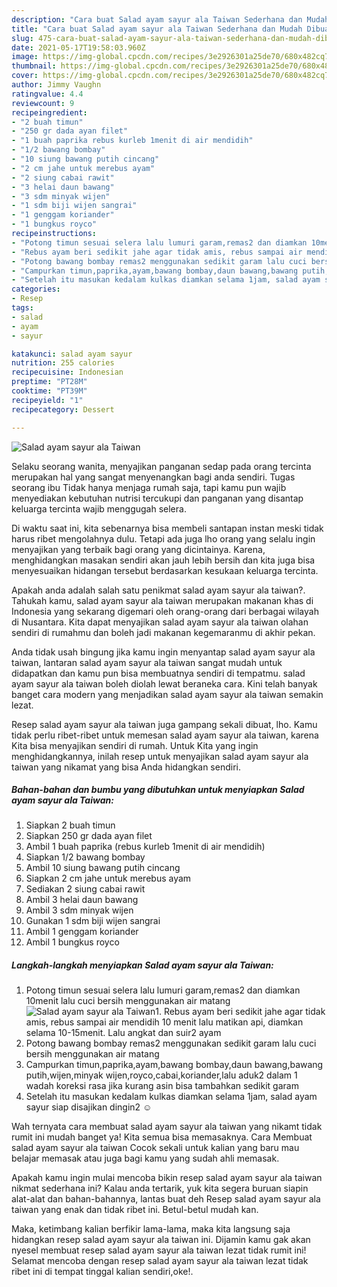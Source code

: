```yaml
---
description: "Cara buat Salad ayam sayur ala Taiwan Sederhana dan Mudah Dibuat"
title: "Cara buat Salad ayam sayur ala Taiwan Sederhana dan Mudah Dibuat"
slug: 475-cara-buat-salad-ayam-sayur-ala-taiwan-sederhana-dan-mudah-dibuat
date: 2021-05-17T19:58:03.960Z
image: https://img-global.cpcdn.com/recipes/3e2926301a25de70/680x482cq70/salad-ayam-sayur-ala-taiwan-foto-resep-utama.jpg
thumbnail: https://img-global.cpcdn.com/recipes/3e2926301a25de70/680x482cq70/salad-ayam-sayur-ala-taiwan-foto-resep-utama.jpg
cover: https://img-global.cpcdn.com/recipes/3e2926301a25de70/680x482cq70/salad-ayam-sayur-ala-taiwan-foto-resep-utama.jpg
author: Jimmy Vaughn
ratingvalue: 4.4
reviewcount: 9
recipeingredient:
- "2 buah timun"
- "250 gr dada ayan filet"
- "1 buah paprika rebus kurleb 1menit di air mendidih"
- "1/2 bawang bombay"
- "10 siung bawang putih cincang"
- "2 cm jahe untuk merebus ayam"
- "2 siung cabai rawit"
- "3 helai daun bawang"
- "3 sdm minyak wijen"
- "1 sdm biji wijen sangrai"
- "1 genggam koriander"
- "1 bungkus royco"
recipeinstructions:
- "Potong timun sesuai selera lalu lumuri garam,remas2 dan diamkan 10menit lalu cuci bersih menggunakan air matang"
- "Rebus ayam beri sedikit jahe agar tidak amis, rebus sampai air mendidih 10 menit lalu matikan api, diamkan selama 10-15menit. Lalu angkat dan suir2 ayam"
- "Potong bawang bombay remas2 menggunakan sedikit garam lalu cuci bersih menggunakan air matang"
- "Campurkan timun,paprika,ayam,bawang bombay,daun bawang,bawang putih,wijen,minyak wijen,royco,cabai,koriander,lalu aduk2 dalam 1 wadah koreksi rasa jika kurang asin bisa tambahkan sedikit garam"
- "Setelah itu masukan kedalam kulkas diamkan selama 1jam, salad ayam sayur siap disajikan dingin2 ☺️"
categories:
- Resep
tags:
- salad
- ayam
- sayur

katakunci: salad ayam sayur 
nutrition: 255 calories
recipecuisine: Indonesian
preptime: "PT28M"
cooktime: "PT39M"
recipeyield: "1"
recipecategory: Dessert

---
```



![Salad ayam sayur ala Taiwan](https://img-global.cpcdn.com/recipes/3e2926301a25de70/680x482cq70/salad-ayam-sayur-ala-taiwan-foto-resep-utama.jpg)

Selaku seorang wanita, menyajikan panganan sedap pada orang tercinta merupakan hal yang sangat menyenangkan bagi anda sendiri. Tugas seorang ibu Tidak hanya menjaga rumah saja, tapi kamu pun wajib menyediakan kebutuhan nutrisi tercukupi dan panganan yang disantap keluarga tercinta wajib menggugah selera.

Di waktu  saat ini, kita sebenarnya bisa membeli santapan instan meski tidak harus ribet mengolahnya dulu. Tetapi ada juga lho orang yang selalu ingin menyajikan yang terbaik bagi orang yang dicintainya. Karena, menghidangkan masakan sendiri akan jauh lebih bersih dan kita juga bisa menyesuaikan hidangan tersebut berdasarkan kesukaan keluarga tercinta. 



Apakah anda adalah salah satu penikmat salad ayam sayur ala taiwan?. Tahukah kamu, salad ayam sayur ala taiwan merupakan makanan khas di Indonesia yang sekarang digemari oleh orang-orang dari berbagai wilayah di Nusantara. Kita dapat menyajikan salad ayam sayur ala taiwan olahan sendiri di rumahmu dan boleh jadi makanan kegemaranmu di akhir pekan.

Anda tidak usah bingung jika kamu ingin menyantap salad ayam sayur ala taiwan, lantaran salad ayam sayur ala taiwan sangat mudah untuk didapatkan dan kamu pun bisa membuatnya sendiri di tempatmu. salad ayam sayur ala taiwan boleh diolah lewat beraneka cara. Kini telah banyak banget cara modern yang menjadikan salad ayam sayur ala taiwan semakin lezat.

Resep salad ayam sayur ala taiwan juga gampang sekali dibuat, lho. Kamu tidak perlu ribet-ribet untuk memesan salad ayam sayur ala taiwan, karena Kita bisa menyajikan sendiri di rumah. Untuk Kita yang ingin menghidangkannya, inilah resep untuk menyajikan salad ayam sayur ala taiwan yang nikamat yang bisa Anda hidangkan sendiri.

<!--inarticleads1-->

##### Bahan-bahan dan bumbu yang dibutuhkan untuk menyiapkan Salad ayam sayur ala Taiwan:

1. Siapkan 2 buah timun
1. Siapkan 250 gr dada ayan filet
1. Ambil 1 buah paprika (rebus kurleb 1menit di air mendidih)
1. Siapkan 1/2 bawang bombay
1. Ambil 10 siung bawang putih cincang
1. Siapkan 2 cm jahe untuk merebus ayam
1. Sediakan 2 siung cabai rawit
1. Ambil 3 helai daun bawang
1. Ambil 3 sdm minyak wijen
1. Gunakan 1 sdm biji wijen sangrai
1. Ambil 1 genggam koriander
1. Ambil 1 bungkus royco




<!--inarticleads2-->

##### Langkah-langkah menyiapkan Salad ayam sayur ala Taiwan:

1. Potong timun sesuai selera lalu lumuri garam,remas2 dan diamkan 10menit lalu cuci bersih menggunakan air matang
<img src="https://img-global.cpcdn.com/steps/9a0fc0fa6ee85286/160x128cq70/salad-ayam-sayur-ala-taiwan-langkah-memasak-1-foto.jpg" alt="Salad ayam sayur ala Taiwan">1. Rebus ayam beri sedikit jahe agar tidak amis, rebus sampai air mendidih 10 menit lalu matikan api, diamkan selama 10-15menit. Lalu angkat dan suir2 ayam
1. Potong bawang bombay remas2 menggunakan sedikit garam lalu cuci bersih menggunakan air matang
1. Campurkan timun,paprika,ayam,bawang bombay,daun bawang,bawang putih,wijen,minyak wijen,royco,cabai,koriander,lalu aduk2 dalam 1 wadah koreksi rasa jika kurang asin bisa tambahkan sedikit garam
1. Setelah itu masukan kedalam kulkas diamkan selama 1jam, salad ayam sayur siap disajikan dingin2 ☺️




Wah ternyata cara membuat salad ayam sayur ala taiwan yang nikamt tidak rumit ini mudah banget ya! Kita semua bisa memasaknya. Cara Membuat salad ayam sayur ala taiwan Cocok sekali untuk kalian yang baru mau belajar memasak atau juga bagi kamu yang sudah ahli memasak.

Apakah kamu ingin mulai mencoba bikin resep salad ayam sayur ala taiwan nikmat sederhana ini? Kalau anda tertarik, yuk kita segera buruan siapin alat-alat dan bahan-bahannya, lantas buat deh Resep salad ayam sayur ala taiwan yang enak dan tidak ribet ini. Betul-betul mudah kan. 

Maka, ketimbang kalian berfikir lama-lama, maka kita langsung saja hidangkan resep salad ayam sayur ala taiwan ini. Dijamin kamu gak akan nyesel membuat resep salad ayam sayur ala taiwan lezat tidak rumit ini! Selamat mencoba dengan resep salad ayam sayur ala taiwan lezat tidak ribet ini di tempat tinggal kalian sendiri,oke!.

